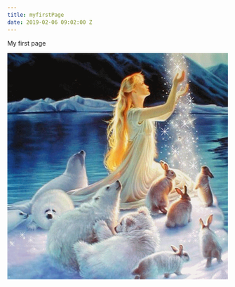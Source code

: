 ```yaml
---
title: myfirstPage
date: 2019-02-06 09:02:00 Z
---
```


My first page


> 
![80b9444d.gif](/uploads/80b9444d.gif)